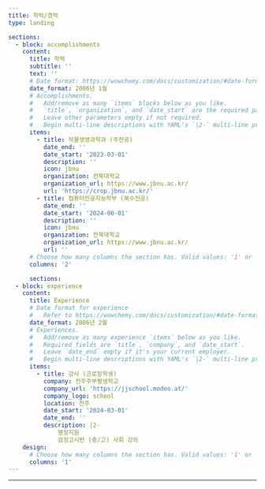 ```yaml
---
title: 학력/경력
type: landing

sections:
  - block: accomplishments
    content:
      title: 학력
      subtitle: ''
      text: ''
      # Date format: https://wowchemy.com/docs/customization/#date-format
      date_format: 2006년 1월
      # Accomplishments.
      #   Add/remove as many `items` blocks below as you like.
      #   `title`, `organization`, and `date_start` are the required parameters.
      #   Leave other parameters empty if not required.
      #   Begin multi-line descriptions with YAML's `|2-` multi-line prefix.
      items:
        - title: 작물생명과학과 (주전공)
          date_end: ''
          date_start: '2023-03-01'
          description: ''
          icon: jbnu
          organization: 전북대학교
          organization_url: https://www.jbnu.ac.kr/
          url: 'https://crop.jbnu.ac.kr/'
        - title: 컴퓨터인공지능학부 (복수전공)
          date_end: ''
          date_start: '2024-06-01'
          description: ''
          icon: jbnu
          organization: 전북대학교
          organization_url: https://www.jbnu.ac.kr/
          url: ''
      # Choose how many columns the section has. Valid values: '1' or '2'.
      columns: '2'

      sections:
  - block: experience
    content:
      title: Experience
      # Date format for experience
      #   Refer to https://wowchemy.com/docs/customization/#date-format
      date_format: 2006년 2월
      # Experiences.
      #   Add/remove as many experience `items` below as you like.
      #   Required fields are `title`, `company`, and `date_start`.
      #   Leave `date_end` empty if it's your current employer.
      #   Begin multi-line descriptions with YAML's `|2-` multi-line prefix.
      items:
        - title: 강사 (근로장학생)
          company: 전주주부평생학교
          company_url: 'https://jjschool.modoo.at/'
          company_logo: school
          location: 전주
          date_start: '2024-03-01'
          date_end: ''
          description: |2-
              행정지원
              검정고시반 (중/고) 사회 강의
    design:
      # Choose how many columns the section has. Valid values: '1' or '2'.
      columns: '1'
---
```

---